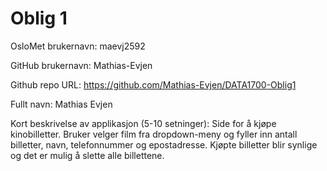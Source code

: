 # Oblig 1
OsloMet brukernavn: maevj2592

GitHub brukernavn: Mathias-Evjen

Github repo URL: https://github.com/Mathias-Evjen/DATA1700-Oblig1

Fullt navn: Mathias Evjen

Kort beskrivelse av applikasjon (5-10 setninger): Side for å kjøpe kinobilletter. Bruker velger film fra dropdown-meny og fyller inn antall billetter, navn, telefonnummer og epostadresse. Kjøpte billetter blir synlige og det er mulig å slette alle billettene.
